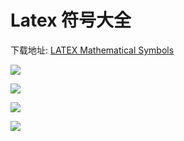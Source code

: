 # Latex 符号大全

下载地址: [LATEX Mathematical Symbols](https://www.google.com.hk/url?sa=t&rct=j&q=&esrc=s&source=web&cd=&cad=rja&uact=8&ved=2ahUKEwjq5v6Tvo7tAhWAy4sBHXucATUQFjAAegQIAhAC&url=https%3A%2F%2Fwww.caam.rice.edu%2F~heinken%2Flatex%2Fsymbols.pdf&usg=AOvVaw1htfu2gPpl8Ll6ljeV22XZ)

![](https://cdn.jsdelivr.net/gh/AZMDDY/imgs/20201119192717.png)

![](https://cdn.jsdelivr.net/gh/AZMDDY/imgs/20201119192830.png)

![](https://cdn.jsdelivr.net/gh/AZMDDY/imgs/20201119192927.png)

![](https://cdn.jsdelivr.net/gh/AZMDDY/imgs/20201119193037.png)
